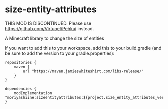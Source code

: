 # size-entity-attributes
THIS MOD IS DISCONTINUED. Please use https://github.com/Virtuoel/Pehkui instead.

A Minecraft library to change the size of entities

If you want to add this to your workspace, add this to your build.gradle (and be sure to add the version to your gradle.properties):

```
repositories {
	maven {
		url "https://maven.jamieswhiteshirt.com/libs-release/"
	}
}

dependencies {
	modImplementation "moriyashiine:sizeentityattributes:${project.size_entity_attributes_version}"
}
